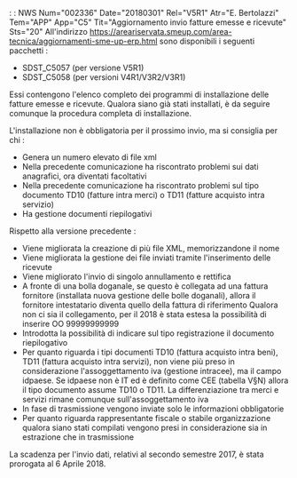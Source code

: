  :  : NWS Num="002336" Date="20180301" Rel="V5R1" Atr="E. Bertolazzi" Tem="APP" App="C5" Tit="Aggiornamento invio fatture emesse e ricevute" Sts="20"
All'indirizzo  https://areariservata.smeup.com/area-tecnica/aggiornamenti-sme-up-erp.html sono disponibili i seguenti pacchetti : 
<ul>
<li>SDST_C5057 (per versione V5R1)</li>
<li>SDST_C5058 (per versioni V4R1/V3R2/V3R1)</li>
</ul>

Essi contengono l'elenco completo dei programmi di installazione delle fatture emesse e ricevute.
Qualora siano già stati installati, è da seguire comunque la procedura completa di installazione.

L'installazione non è obbligatoria per il prossimo invio, ma si consiglia per chi : 
<ul>
<li>Genera un numero elevato di file xml</li>
<li>Nella precedente comunicazione ha riscontrato problemi sui dati anagrafici, ora diventati facoltativi</li>
<li>Nella precedente comunicazione ha riscontrato problemi sul  tipo documento TD10 (fatture intra merci) o TD11 (fatture acquisto intra servizio)</li>
<li>Ha gestione documenti riepilogativi</li>
</ul>

Rispetto alla versione precedente : 
<ul>
<li>Viene migliorata la creazione di più file XML, memorizzandone il nome</li> <li>Viene migliorata la gestione dei file inviati tramite l'inserimento delle ricevute</li> <li>Viene migliorato l'invio di singolo annullamento e rettifica</li>
<li>A fronte di una bolla doganale, se questo è collegata ad una fattura fornitore (installata nuova
gestione delle bolle doganali), allora il fornitore intestatario diventa quello della fattura di riferimento Qualora non ci sia il collegamento, per il 2018 è stata estesa la possibilità di inserire OO 99999999999</li>
<li>Introdotta la possibilità di indicare sul tipo registrazione il documento riepilogativo</li> <li>Per quanto riguarda i tipi documenti TD10 (fattura acquisto intra beni), TD11 (fattura acquisto
intra servizi), non viene più preso in considerazione l'assoggettamento iva (gestione intracee), ma il campo idpaese. Se idpaese non è IT ed è definito come CEE (tabella V§N) allora il tipo documento assume TD10 o TD11. La differenziazione tra merci e servizi rimane comunque sull'assoggettamento iva</li>
<li>In fase di trasmissione vengono inviate solo le informazioni obbligatorie</li> <li>Per quanto riguarda rappresentante fiscale o stabile organizzazione qualora siano stati compilati vengono presi in considerazione sia in estrazione che in trasmissione</li> </ul>

La scadenza per l'invio dati, relativi al secondo semestre 2017, è stata prorogata al 6 Aprile 2018.
